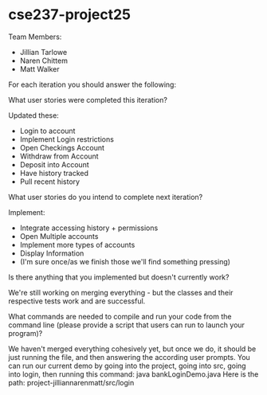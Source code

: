 # cse237-project25

Team Members:

* Jillian Tarlowe
* Naren Chittem
* Matt Walker


For each iteration you should answer the following:

What user stories were completed this iteration?

Updated these:

* Login to account
* Implement Login restrictions
* Open Checkings Account
* Withdraw from Account
* Deposit into Account
* Have history tracked
* Pull recent history


What user stories do you intend to complete next iteration?

Implement:

* Integrate accessing history + permissions
* Open Multiple accounts 
* Implement more types of accounts
* Display Information
* (I'm sure once/as we finish those we'll find something pressing)


Is there anything that you implemented but doesn't currently work?

We're still working on merging everything - but the classes and their respective tests work and are successful.

What commands are needed to compile and run your code from the command line (please provide a script that users can run to launch your program)?


We haven't merged everything cohesively yet, but once we do, it should be just running the file, and then answering the according user prompts.
You can run our current demo by going into the project, going into src, going into login, then running this command:
java bankLoginDemo.java
Here is the path: 
project-jilliannarenmatt/src/login

